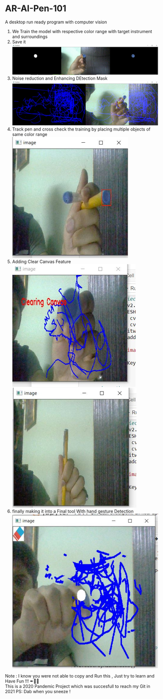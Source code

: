 # AR-AI-Pen-101
A desktop run ready program with computer vision
 
1. We Train the model with respective color range with target instrument and surroundings
2. Save it
![Model Sample](https://github.com/ARJ01/AR-AI-Pen-101/blob/main/Virtual%20spot.JPG)
4. Noise reduction and Enhancing DEtection Mask  ![Model Sample](https://github.com/ARJ01/AR-AI-Pen-101/blob/main/PenTry.JPG)
5. Track pen and cross check the training by placing multiple objects of same color range ![Model Sample](https://github.com/ARJ01/AR-AI-Pen-101/blob/main/MultiCap.JPG)
6. Adding Clear Canvas Feature 
  ![Model Sample](https://github.com/ARJ01/AR-AI-Pen-101/blob/main/clearAll.JPG)
 ![Model Sample](https://github.com/ARJ01/AR-AI-Pen-101/blob/main/cleared.JPG)
7. finally making it into a Final tool With hand gesture Detection![Model Sample](https://github.com/ARJ01/AR-AI-Pen-101/blob/main/touch%20erase.JPG)

Note : I know you were not able to copy and Run this , 
        Just try to learn and Have Fun !!! ✒🤖🤖<br/>
This is a 2020 Pandemic Project which was succesfull to reach my Git in 2021 
  PS: Dab when you sneeze !

